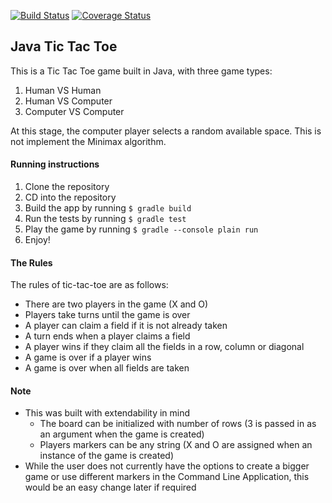 [![Build Status](https://travis-ci.org/pelensky/JavaTTT.svg?branch=master)](https://travis-ci.org/pelensky/JavaTTT)
[![Coverage Status](https://coveralls.io/repos/github/pelensky/JavaTTT/badge.svg?branch=master)](https://coveralls.io/github/pelensky/JavaTTT?branch=master)

## Java Tic Tac Toe 

This is a Tic Tac Toe game built in Java, with three game types:

1. Human VS Human
2. Human VS Computer
3. Computer VS Computer

At this stage, the computer player selects a random available space. This is not implement the Minimax algorithm.

#### Running instructions
1. Clone the repository
2. CD into the repository
3. Build the app by running `$ gradle build`
4. Run the tests by running `$ gradle test`
4. Play the game by running `$ gradle --console plain run`
5. Enjoy!

#### The Rules

The rules of tic-tac-toe are as follows:

* There are two players in the game (X and O)
* Players take turns until the game is over
* A player can claim a field if it is not already taken
* A turn ends when a player claims a field
* A player wins if they claim all the fields in a row, column or diagonal
* A game is over if a player wins
* A game is over when all fields are taken

#### Note
* This was built with extendability in mind
    * The board can be initialized with number of rows (3 is passed in as an argument when the game is created)
    * Players markers can be any string (X and O are assigned when an instance of the game is created)   
* While the user does not currently have the options to create a bigger game or use different markers in the Command Line Application, this would be an easy change later if required